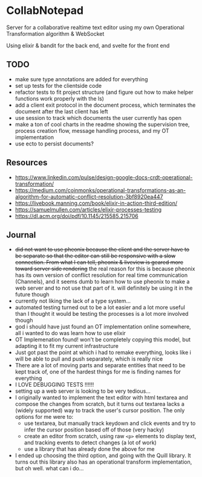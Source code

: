 # CollabNotepad

Server for a collaborative realtime text editor using my own Operational Transformation algorithm & WebSocket

Using elixir & bandit for the back end, and svelte for the front end

## TODO

- make sure type annotations are added for everything
- set up tests for the clientside code
- refactor tests to fit project structure (and figure out how to make helper functions work properly with the ls)
- add a client exit protocol in the document process, which terminates the document after the last client has left
- use session to track which documents the user currently has open
- make a ton of cool charts in the readme showing the supervision tree, process creation flow, message handling process, and my OT implementation
- use ecto to persist documents?

## Resources

- <https://www.linkedin.com/pulse/design-google-docs-crdt-operational-transformation/>
- <https://medium.com/coinmonks/operational-transformations-as-an-algorithm-for-automatic-conflict-resolution-3bf8920ea447>
- <https://livebook.manning.com/book/elixir-in-action-third-edition/>
- <https://samuelmullen.com/articles/elixir-processes-testing>
- <https://dl.acm.org/doi/pdf/10.1145/215585.215706>

## Journal

- ~~did not want to use pheonix because the client and the server have to be separate so that the editor can still be responsive with a slow connection. From what I can tell, pheonix & liveview is geared more toward server side rendering~~ the real reason for this is because pheonix has its own version of conflict resolution for real time communication (Channels), and it seems dumb to learn how to use pheonix to make a web server and to not use that part of it. will definitely be using it in the future though
- currently not liking the lack of a type system...
- automated testing turned out to be a lot easier and a lot more useful than I thought it would be testing the processes is a lot more involved though
- god i should have just found an OT implementation online somewhere, all i wanted to do was learn how to use elixir
- OT Implemenation found! won't be completely copying this model, but adapting it to fit my current infrastructure
- Just got past the point at which i had to remake everything, looks like i will be able to pull and push separately, which is really nice
- There are a lot of moving parts and separate entities that need to be kept track of, one of the hardest things for me is finding names for everything
- I LOVE DEBUGGING TESTS !!!!!!
- setting up a web server is looking to be very tedious...
- I originally wanted to implement the text editor with html textarea and compose the changes from scratch, but it turns out textarea lacks a (widely supported) way to track the user's cursor position. The only options for me were to:
  - use textarea, but manually track keydown and click events and try to infer the cursor position based off of those (very hacky)
  - create an editor from scratch, using raw `<p>` elements to display text, and tracking events to detect changes (a lot of work)
  - use a library that has already done the above for me
- I ended up choosing the third option, and going with the Quill library. It turns out this library also has an operational transform implementation, but oh well. what can i do...
